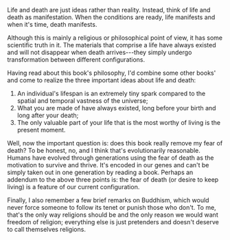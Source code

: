<!-- 2025-no-death-no-fear -->

Life and death are just ideas rather than reality. Instead, think of life and death as manifestation. When the conditions are ready, life manifests and when it's time, death manifests.

Although this is mainly a religious or philosophical point of view, it has some scientific truth in it.
The materials that comprise a life have always existed and will not disappear when death arrives---they simply undergo transformation between different configurations.

Having read about this book's philosophy, I'd combine some other books' and come to realize the three important ideas about life and death:

1. An individual's lifespan is an extremely tiny spark compared to the spatial and temporal vastness of the universe;
2. What you are made of have always existed, long before your birth and long after your death;
3. The only valuable part of your life that is the most worthy of living is the present moment.

Well, now the important question is: does this book really remove my fear of death? To be honest, no, and I think that's evolutionarily reasonable. Humans have evolved through generations using the fear of death as the motivation to survive and thrive. It's encoded in our genes and can't be simply taken out in one generation by reading a book. Perhaps an addendum to the above three points is: the fear of death (or desire to keep living) is a feature of our current configuration.

Finally, I also remember a few brief remarks on Buddhism, which would never force someone to follow its tenet or punish those who don't. To me, that's the only way religions should be and the only reason we would want freedom of religion; everything else is just pretenders and doesn't deserve to call themselves religions.